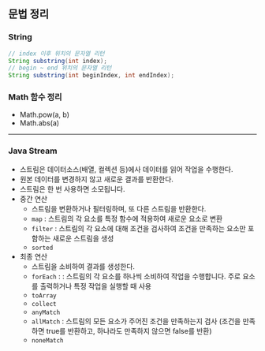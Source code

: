 ## 문법 정리

### String
```java
// index 이후 위치의 문자열 리턴
String substring(int index);
// begin ~ end 위치의 문자열 리턴
String substring(int beginIndex, int endIndex);

```
### Math 함수 정리
- Math.pow(a, b)
- Math.abs(a)



---
### Java Stream
- 스트림은 데이터소스(배열, 컬렉션 등)에사 데이터를 읽어 작업을 수행한다.
- 원본 데이터를 변경하지 않고 새로운 결과를 반환한다.
- 스트림은 한 번 사용하면 소모됩니다.
- 중간 연산
  - 스트림을 변환하거나 필터링하며, 또 다른 스트림을 반환한다.
  - `map` : 스트림의 각 요소를 특정 함수에 적용하여 새로운 요소로 변환
  - `filter` : 스트림의 각 요소에 대해 조건을 검사하여 조건을 만족하는 요소만 포함하는 새로운 스트림을 생성
  - `sorted` 
- 최종 연산
  - 스트림을 소비하여 결과를 생성한다. 
  - `forEach` : : 스트림의 각 요소를 하나씩 소비하여 작업을 수행합니다. 주로 요소를 출력하거나 특정 작업을 실행할 때 사용
  - `toArray`
  - `collect` 
  - `anyMatch`
  - `allMatch` : 스트림의 모든 요소가 주어진 조건을 만족하는지 검사 (조건을 만족하면 true를 반환하고, 하나라도 만족하지 않으면 false를 반환)
  - `noneMatch`


